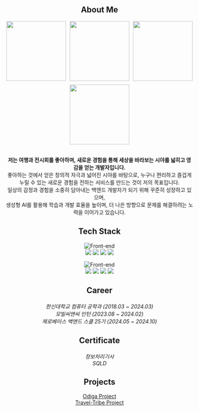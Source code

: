 <div align="center">

<h2 align="center"> About Me </h2>

<div style="
  display: flex;
  flex-wrap: wrap;
  gap: 10px;
  justify-content: center;
">
  <img src="https://github.com/user-attachments/assets/38e84b94-9a66-4664-8357-a9ca40819313" style="width: 160px; height: auto;" /> 
  <img src="https://github.com/user-attachments/assets/c4e0c9c9-29ab-4267-a1ec-0c309bcd4247" style="width: 160px; height: auto;" />
  <img src="https://github.com/user-attachments/assets/01246272-75c1-4dcd-a223-1a3416e7461f" style="width: 160px; height: auto;" />
  <img src="https://github.com/user-attachments/assets/2ccf868c-9583-426e-aa31-8aa334e928f8" style="width: 160px; height: auto;" />
</div>

<br>
<p><b>저는 여행과 전시회를 좋아하며, 새로운 경험을 통해 세상을 바라보는 시야를 넓히고 영감을 얻는 개발자입니다.</b><br>
좋아하는 것에서 얻은 창의적 자극과 넓어진 시야를 바탕으로, 누구나 편리하고 즐겁게 누릴 수 있는 새로운 경험을 전하는 서비스를 만드는 것이 저의 목표입니다.<br>
일상의 감정과 경험을 소중히 담아내는 백엔드 개발자가 되기 위해 꾸준히 성장하고 있으며,<br>
생성형 AI를 활용해 학습과 개발 효율을 높이며, 더 나은 방향으로 문제를 해결하려는 노력을 이어가고 있습니다.</p>

<h2 align="center"> Tech Stack </h2>

![Front-end](https://skillicons.dev/icons?i=java,spring,mysql)<br>
<img src="https://img.shields.io/badge/Java-59666C?style=for-the-badge&logo=Spring&logoColor=white"/>
<img src="https://img.shields.io/badge/Spring Boot-59666C?style=for-the-badge&logo=SpringBoot&logoColor=white"/>
<img src="https://img.shields.io/badge/JPA-59666C?style=for-the-badge&logo=Spring&logoColor=white"/>
<img src="https://img.shields.io/badge/Mysql-59666C?style=for-the-badge&logo=MySql&logoColor=white"/><br>

![Front-end](https://skillicons.dev/icons?i=idea,postman,gradle,git)<br>
<img src="https://img.shields.io/badge/IntelliJ-59666C?style=for-the-badge&logo=IntelliJIDEA&logoColor=white"/>
<img src="https://img.shields.io/badge/Postman-59666C?style=for-the-badge&logo=Postman&logoColor=white"/>
<img src="https://img.shields.io/badge/Gradle-59666C?style=for-the-badge&logo=Gradle&logoColor=white">
<img src="https://img.shields.io/badge/git-59666C?style=for-the-badge&logo=git&logoColor=white">

<h2 align="center"> Career </h2>

<h5 align="center">
    <span style="font-weight:normal;">한신대학교 컴퓨터 공학과 (2018.03 ~ 2024.03) </span><br>
    <span style="font-weight:normal;">모빌씨앤씨 인턴 (2023.08 ~ 2024.02) </span><br>
    <span style="font-weight:normal;">제로베이스 백엔드 스쿨 25기 (2024.05 ~ 2024.10) </span>
</h5>

<h2 align="center"> Certificate </h2>

<h5 align="center">
  <span style="font-weight:normal;">정보처리기사</span><br>
  <span style="font-weight:normal;">SQLD</span><br>
</h5>

<h2 align="center"> Projects </h2>

[Odiga Project](https://github.com/seokseungmin/Odiga)<br>
[Travel-Tribe Project](https://github.com/Travel-Tribe)<br><br>

</div>

